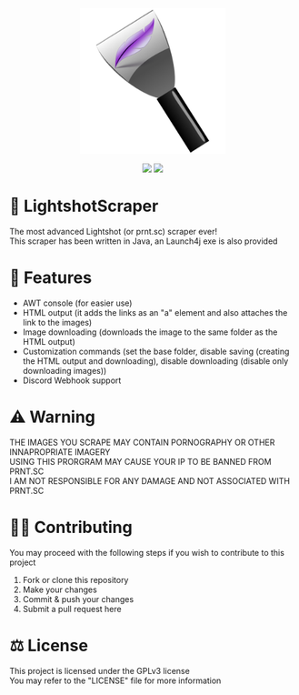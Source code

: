 <p align="center">
    <img src="LightShotScraper.png" width="256" height="256">
</p>
<p align="center">
    <img src="https://img.shields.io/badge/Java%201.8-blue">
    <img src="https://img.shields.io/badge/License-GPLv3-brightgreen">
</p>

# 💬 LightshotScraper
The most advanced Lightshot (or prnt.sc) scraper ever!<br>
This scraper has been written in Java, an Launch4j exe is also provided

# 📌 Features
- AWT console (for easier use)
- HTML output (it adds the links as an "a" element and also attaches the link to the images)
- Image downloading (downloads the image to the same folder as the HTML output)
- Customization commands (set the base folder, disable saving (creating the HTML output and downloading), disable downloading (disable only downloading images))
- Discord Webhook support

# ⚠️ Warning
THE IMAGES YOU SCRAPE MAY CONTAIN PORNOGRAPHY OR OTHER INNAPROPRIATE IMAGERY<br>
USING THIS PRORGRAM MAY CAUSE YOUR IP TO BE BANNED FROM PRNT.SC<br>
I AM NOT RESPONSIBLE FOR ANY DAMAGE AND NOT ASSOCIATED WITH PRNT.SC

# 👨‍💻 Contributing
You may proceed with the following steps if you wish to contribute to this project

1. Fork or clone this repository
2. Make your changes
3. Commit & push your changes
4. Submit a pull request here

# ⚖ License
This project is licensed under the GPLv3 license
<br>
You may refer to the "LICENSE" file for more information
